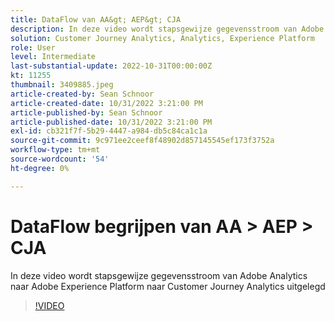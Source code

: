 ```yaml
---
title: DataFlow van AA&gt; AEP&gt; CJA
description: In deze video wordt stapsgewijze gegevensstroom van Adobe Analytics naar Adobe Experience Platform naar Customer Journey Analytics uitgelegd
solution: Customer Journey Analytics, Analytics, Experience Platform
role: User
level: Intermediate
last-substantial-update: 2022-10-31T00:00:00Z
kt: 11255
thumbnail: 3409885.jpeg
article-created-by: Sean Schnoor
article-created-date: 10/31/2022 3:21:00 PM
article-published-by: Sean Schnoor
article-published-date: 10/31/2022 3:21:00 PM
exl-id: cb321f7f-5b29-4447-a984-db5c84ca1c1a
source-git-commit: 9c971ee2ceef8f48902d857145545ef173f3752a
workflow-type: tm+mt
source-wordcount: '54'
ht-degree: 0%

---
```


# DataFlow begrijpen van AA > AEP > CJA

In deze video wordt stapsgewijze gegevensstroom van Adobe Analytics naar Adobe Experience Platform naar Customer Journey Analytics uitgelegd

>[!VIDEO](https://video.tv.adobe.com/v/3409885/?quality=12&learn=on)
